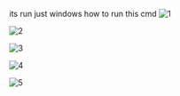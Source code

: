 its run just windows
how to run this cmd 
![1](https://user-images.githubusercontent.com/125374538/221340654-8e996f86-49ef-437b-b9c2-aa1bc893b983.jpg)

![2](https://user-images.githubusercontent.com/125374538/221340656-dee6980c-7fd1-4442-8317-c19bf56bd2c7.jpg)

![3](https://user-images.githubusercontent.com/125374538/221340745-ceb59c3c-9583-4555-abd2-fba87e250202.jpg)

![4](https://user-images.githubusercontent.com/125374538/221340665-bd377710-5438-4dce-8efd-e62ab4434bbb.jpg)

![5](https://user-images.githubusercontent.com/125374538/221340667-0ae5df23-c24b-4e06-ba44-3d6d3bbb97b7.jpg)

